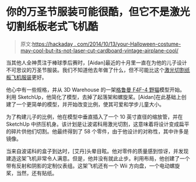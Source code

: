 # 你的万圣节服装可能很酷，但它不是激光切割纸板老式飞机酷

> 原文:[https://hackaday . com/2014/10/13/your-Halloween-costume-may-cool-but-its-not-laser-cut-cardboard-vintage-airplane-cool/](https://hackaday.com/2014/10/13/your-halloween-costume-may-be-cool-but-its-not-laser-cut-cardboard-vintage-airplane-cool/)

当其他人全神贯注于棒球季后赛时，[Aidan]最近的十月里一直在为他的儿子设计不可思议的万圣节服装。我们不知道他去年做了什么，但不可能比这个[激光切割纸板飞机服装](http://www.sparkfun.com/news/1621)更好。

他心中有一些规格，并从 3D Warehouse 的一架[格鲁曼 F4F-4 野猫](http://airandspace.si.edu/collections/artifact.cfm?object=nasm_A19610122000)模型开始。利用 SketchUp，他简化了模型，去掉了起落架和螺旋桨。[Aidan]在此基础上创建了一个更简单的模型，并开始改变比例，使其可爱和学步儿童大小。

为了构建儿子的比例，他在模型中垂直插入了一个 10 英寸直径的缩放管，并在 SketchUp 中挤压机身。该计划是让波诺科用激光切割，这意味着将设计变成扁平的碎片供他们切割。他最终得到了 58 个零件，由于他设计的对称性，其中许多是镜像。

当来自波诺科的盒子到达时，[艾丹]头晕目眩。他对零件的质量感到惊讶，并发现建造这架飞机非常令人满意。但是，他并没有就此止步。利用布局，他创建了一个带有反射和阴影的定制仪表组。这架飞机还有一个 Wii 方向盘，一个电动螺旋桨，当然，还有贴纸。